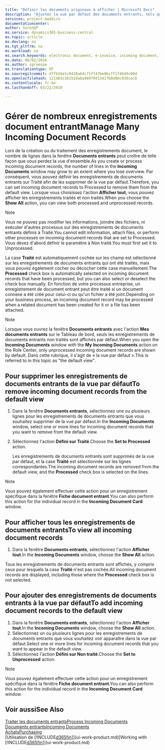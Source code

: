 ```yaml
---
title: "Définir les documents originaux à afficher | Microsoft Docs"
description: "Ajustez la vue par défaut des documents entrants, tels que des factures électroniques, afin d'améliorer votre vue d'ensemble des enregistrements traités et non-traités."
services: project-madeira
documentationcenter: 
author: SorenGP
ms.service: dynamics365-business-central
ms.topic: article
ms.devlang: na
ms.tgt_pltfrm: na
ms.workload: na
ms.search.keywords: electronic document, e-invoice, incoming document, OCR, ecommerce, document exchange, import invoice
ms.date: 06/02/2016
ms.author: sgroespe
ms.translationtype: HT
ms.sourcegitcommit: d7fb34e1c9428a64c71ff47be8bcff174649c00d
ms.openlocfilehash: 121483c36152da6a96979d13417b0d88c938cecb
ms.contentlocale: fr-be
ms.lasthandoff: 03/22/2018

---
```

# <a name="manage-many-incoming-document-records"></a><span data-ttu-id="4b38a-103">Gérer de nombreux enregistrements document entrant</span><span class="sxs-lookup"><span data-stu-id="4b38a-103">Manage Many Incoming Document Records</span></span>
<span data-ttu-id="4b38a-104">Lors de la création ou du traitement des enregistrements document, le nombre de lignes dans la fenêtre **Documents entrants** peut croître de telle façon que vous perdez la vue d'ensemble.</span><span class="sxs-lookup"><span data-stu-id="4b38a-104">As you create or process incoming document records, the number of lines in the **Incoming Documents** window may grow to an extent where you lose overview.</span></span> <span data-ttu-id="4b38a-105">Par conséquent, vous pouvez définir les enregistrements de documents entrants sur Traité afin de les supprimer de la vue par défaut.</span><span class="sxs-lookup"><span data-stu-id="4b38a-105">Therefore, you can set incoming document records to Processed to remove them from the default view.</span></span> <span data-ttu-id="4b38a-106">Lorsque vous choisissez l'action **Afficher tout**, vous pouvez afficher les enregistrements traités et non traités.</span><span class="sxs-lookup"><span data-stu-id="4b38a-106">When you choose the **Show All** action, you can view both processed and unprocessed records.</span></span>

> [!NOTE]  
>   <span data-ttu-id="4b38a-107">Vous ne pouvez pas modifier les informations, joindre des fichiers, ni exécuter d'autres processus sur des enregistrements de documents entrants définis à Traité.</span><span class="sxs-lookup"><span data-stu-id="4b38a-107">You cannot edit information, attach files, or perform other processes on incoming document records that are set to Processed.</span></span> <span data-ttu-id="4b38a-108">Vous devez d'abord définir le paramètre à Non traité.</span><span class="sxs-lookup"><span data-stu-id="4b38a-108">You must first set it to Unprocessed.</span></span>

<span data-ttu-id="4b38a-109">La case **Traité** est automatiquement cochée sur les champ est sélectionné sur les enregistrements de documents entrants qui ont été traités, mais vous pouvez également cocher ou décocher cette case manuellement.</span><span class="sxs-lookup"><span data-stu-id="4b38a-109">The **Processed** check box is automatically selected on incoming document records that have been processed, but you can also select or deselect the check box manually.</span></span> <span data-ttu-id="4b38a-110">En fonction de votre processus entreprise, un enregistrement de document entrant peut être traité si un document connexe a été créé pour celui-ci ou qu'un fichier a été joint.</span><span class="sxs-lookup"><span data-stu-id="4b38a-110">Depending on your business process, an incoming document record may be processed when a related document has been created for it or a file has been attached.</span></span>

> [!NOTE]  
>   <span data-ttu-id="4b38a-111">Lorsque vous ouvrez la fenêtre **Documents entrants** avec l'action **Mes documents entrants** sur le Tableau de bord, seuls les enregistrements de documents entrants non traités sont affichés par défaut.</span><span class="sxs-lookup"><span data-stu-id="4b38a-111">When you open the **Incoming Documents** window with the **My Incoming Documents** action on the Role Center, only unprocessed incoming document records are shown by default.</span></span> <span data-ttu-id="4b38a-112">Dans cette rubrique, il s'agit de « la vue par défaut ».</span><span class="sxs-lookup"><span data-stu-id="4b38a-112">This is referred to in this topic as "the default view".</span></span>

## <a name="to-remove-incoming-document-records-from-the-default-view"></a><span data-ttu-id="4b38a-113">Pour supprimer les enregistrements de documents entrants de la vue par défaut</span><span class="sxs-lookup"><span data-stu-id="4b38a-113">To remove incoming document records from the default view</span></span>
1. <span data-ttu-id="4b38a-114">Dans la fenêtre **Documents entrants**, sélectionnez une ou plusieurs lignes pour les enregistrements de documents entrants que vous souhaitez supprimer de la vue par défaut.</span><span class="sxs-lookup"><span data-stu-id="4b38a-114">In the **Incoming Documents** window, select one or more lines for incoming document records that you want to remove from the default view.</span></span>
2. <span data-ttu-id="4b38a-115">Sélectionnez l'action **Défini sur Traité**.</span><span class="sxs-lookup"><span data-stu-id="4b38a-115">Choose the **Set to Processed** action.</span></span>

    <span data-ttu-id="4b38a-116">Les enregistrements de documents entrants sont supprimés de la vue par défaut, et la case **Traité** est sélectionnée sur les lignes correspondantes.</span><span class="sxs-lookup"><span data-stu-id="4b38a-116">The incoming document records are removed from the default view, and the **Processed** check box is selected on the lines.</span></span>

> [!NOTE]  
>   <span data-ttu-id="4b38a-117">Vous pouvez également effectuer cette action pour un enregistrement spécifique dans la fenêtre **Fiche document entrant**.</span><span class="sxs-lookup"><span data-stu-id="4b38a-117">You can also perform this action for the individual record in the **Incoming Document Card** window.</span></span>

## <a name="to-view-all-incoming-document-records"></a><span data-ttu-id="4b38a-118">Pour afficher tous les enregistrements de documents entrants</span><span class="sxs-lookup"><span data-stu-id="4b38a-118">To view all incoming document records</span></span>
1. <span data-ttu-id="4b38a-119">Dans la fenêtre **Documents entrants**, sélectionnez l'action **Afficher tout**.</span><span class="sxs-lookup"><span data-stu-id="4b38a-119">In the **Incoming Documents** window, choose the **Show All** action.</span></span>

<span data-ttu-id="4b38a-120">Tous les enregistrements de documents entrants sont affichés, y compris ceux pour lesquels la case **Traité** n'est pas cochée.</span><span class="sxs-lookup"><span data-stu-id="4b38a-120">All incoming document records are displayed, including those where the **Processed** check box is not selected.</span></span>

## <a name="to-add-incoming-document-records-to-the-default-view"></a><span data-ttu-id="4b38a-121">Pour ajouter des enregistrements de documents entrants à la vue par défaut</span><span class="sxs-lookup"><span data-stu-id="4b38a-121">To add incoming document records to the default view</span></span>
1. <span data-ttu-id="4b38a-122">Dans la fenêtre **Documents entrants**, sélectionnez l'action **Afficher tout**.</span><span class="sxs-lookup"><span data-stu-id="4b38a-122">In the **Incoming Documents** window, choose the **Show All** action.</span></span>
2. <span data-ttu-id="4b38a-123">Sélectionnez un ou plusieurs lignes pour les enregistrements de documents entrants que vous souhaitez voir apparaître dans la vue par défaut.</span><span class="sxs-lookup"><span data-stu-id="4b38a-123">Select one or more lines for incoming document records that you want to appear in the default view.</span></span>
3. <span data-ttu-id="4b38a-124">Sélectionnez l'action **Défini sur Non traité**.</span><span class="sxs-lookup"><span data-stu-id="4b38a-124">Choose the **Set to Unprocessed** action.</span></span>  

> [!NOTE]  
>   <span data-ttu-id="4b38a-125">Vous pouvez également effectuer cette action pour un enregistrement spécifique dans la fenêtre **Fiche document entrant**.</span><span class="sxs-lookup"><span data-stu-id="4b38a-125">You can also perform this action for the individual record in the **Incoming Document Card** window.</span></span>

## <a name="see-also"></a><span data-ttu-id="4b38a-126">Voir aussi</span><span class="sxs-lookup"><span data-stu-id="4b38a-126">See Also</span></span>
[<span data-ttu-id="4b38a-127">Traiter les documents entrants</span><span class="sxs-lookup"><span data-stu-id="4b38a-127">Process Incoming Documents</span></span>](across-process-income-documents.md)  
[<span data-ttu-id="4b38a-128">Documents entrants</span><span class="sxs-lookup"><span data-stu-id="4b38a-128">Incoming Documents</span></span>](across-income-documents.md)  
[<span data-ttu-id="4b38a-129">Achats</span><span class="sxs-lookup"><span data-stu-id="4b38a-129">Purchasing</span></span>](purchasing-manage-purchasing.md)  
<span data-ttu-id="4b38a-130">[Utilisation de [!INCLUDE[d365fin](includes/d365fin_md.md)]](ui-work-product.md)</span><span class="sxs-lookup"><span data-stu-id="4b38a-130">[Working with [!INCLUDE[d365fin](includes/d365fin_md.md)]](ui-work-product.md)</span></span>

